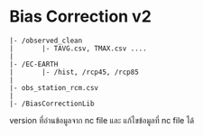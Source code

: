 # Bias Correction v2

```
|- /observed_clean
|       |- TAVG.csv, TMAX.csv ....
|
|- /EC-EARTH
|       |- /hist, /rcp45, /rcp85
|
|- obs_station_rcm.csv
|
|- /BiasCorrectionLib
```

version ที่อ่านข้อมูลจาก nc file และ แก้ไขข้อมูลที่ nc file ได้
